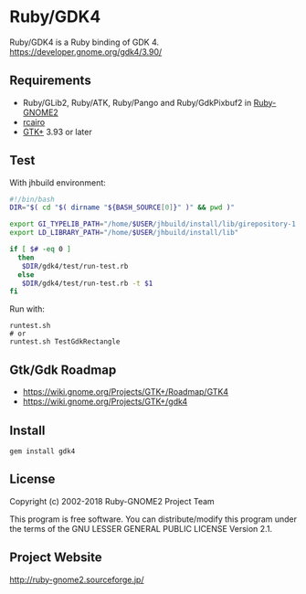 # Ruby/GDK4

Ruby/GDK4 is a Ruby binding of GDK 4.
https://developer.gnome.org/gdk4/3.90/

## Requirements

* Ruby/GLib2, Ruby/ATK, Ruby/Pango and Ruby/GdkPixbuf2 in
  [Ruby-GNOME2](http://ruby-gnome2.sourceforge.jp/)
* [rcairo](https://github.com/rcairo/rcairo)
* [GTK+](https://www.gtk.org/) 3.93 or later

## Test

With jhbuild environment:

```bash
#!/bin/bash
DIR="$( cd "$( dirname "${BASH_SOURCE[0]}" )" && pwd )"

export GI_TYPELIB_PATH="/home/$USER/jhbuild/install/lib/girepository-1.0"
export LD_LIBRARY_PATH="/home/$USER/jhbuild/install/lib"

if [ $# -eq 0 ]
  then
   $DIR/gdk4/test/run-test.rb
  else
   $DIR/gdk4/test/run-test.rb -t $1
fi
```

Run with:

```
runtest.sh
# or
runtest.sh TestGdkRectangle
```

## Gtk/Gdk Roadmap

* https://wiki.gnome.org/Projects/GTK+/Roadmap/GTK4
* https://wiki.gnome.org/Projects/GTK+/gdk4

## Install

    gem install gdk4

## License

Copyright (c) 2002-2018 Ruby-GNOME2 Project Team

This program is free software. You can distribute/modify this program
under the terms of the GNU LESSER GENERAL PUBLIC LICENSE Version 2.1.

## Project Website

http://ruby-gnome2.sourceforge.jp/
